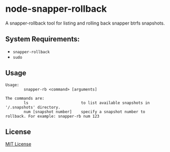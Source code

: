 # node-snapper-rollback
A snapper-rollback tool for listing and rolling back snapper btrfs snapshots.

## System Requirements:

- `snapper-rollback`
- `sudo`


## Usage

```
Usage:
        snapper-rb <command> [arguments]

The commands are:
        ls                       to list available snapshots in '/.snapshots' directory.
        num [snapshot number]    specify a snapshot number to rollback. For example: snapper-rb num 123

```

## License
[MIT License]('./LICENSE')
